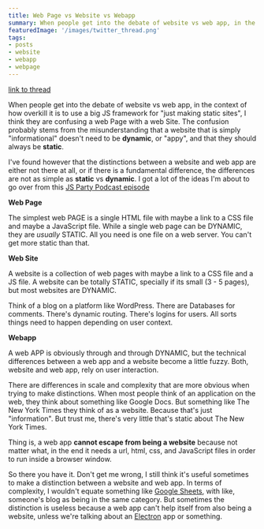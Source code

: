 ```yaml
---
title: Web Page vs Website vs Webapp 
summary: When people get into the debate of website vs web app, in the context of how overkill it is to use a big JS framework for "just making static sites", I think they are confusing a web Page with a web Site.
featuredImage: '/images/twitter_thread.png'
tags:
- posts
- website
- webapp
- webpage
---
```

[link to thread](https://seths.blog/2021/04/youre-not-that-good/)

When people get into the debate of website vs web app, in the context of how overkill it is to use a big JS framework for "just making static sites", I think they are confusing a web Page with a web Site. The confusion probably stems from the misunderstanding that a website that is simply "informational" doesn't need to be **dynamic**, or "appy", and that they should always be **static**.

I've found however that the distinctions between a website and web app are either not there at all, or if there is a fundamental difference, the differences are not as simple as **static** vs **dynamic**. I got a lot of the ideas I'm about to go over from this [JS Party Podcast episode](https://changelog.com/jsparty/162)

**Web Page**

The simplest web PAGE is a single HTML file with maybe a link to a CSS file and maybe a JavaScript file. While a single web page can be DYNAMIC, they are *usually* STATIC. All you need is one file on a web server. You can't get more static than that.

**Web Site**

A website is a collection of web pages with maybe a link to a  CSS file and a JS file. A website can be totally STATIC, specially if its small (3 - 5 pages), but most websites are DYNAMIC.

Think of a blog on a platform like WordPress. There are Databases for comments. There's dynamic routing. There's logins for users. All sorts things need to happen depending on user context.

**Webapp**

A web APP is obviously through and through DYNAMIC, but the technical differences between a web app and a website become a little fuzzy. Both, website and web app, rely on user interaction.

There are differences in scale and complexity that are more obvious when trying to make distinctions. When most people think of an application on the web, they think about something like Google Docs. But something like The New York Times they think of as a website. Because that's just "information". But trust me, there's very little that's static about The New York Times.

Thing is, a web app **cannot escape from being a website** because not matter what, in the end it needs a url, html, css, and JavaScript files in order to run inside a browser window.

So there you have it. Don't get me wrong, I still think it's useful sometimes to make a distinction between a website and web app. In terms of complexity, I wouldn't equate something like [Google Sheets](https://docs.google.com/spreadsheets), with like, someone's blog as being in the same category. But sometimes the distinction is useless because a web app can't help itself from also being a website, unless we're talking about an [Electron](https://www.electronjs.org/) app or something.

 